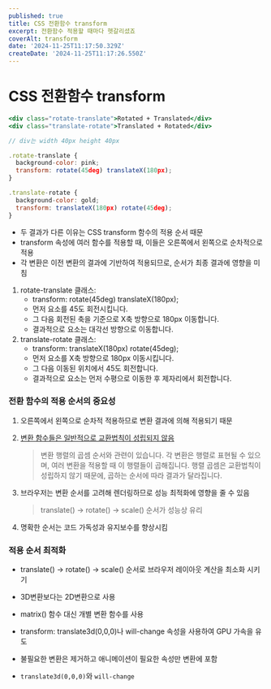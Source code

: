 ```yaml
---
published: true
title: CSS 전환함수 transform
excerpt: 전환함수 적용할 때마다 헷갈리셨죠
coverAlt: transform
date: '2024-11-25T11:17:50.329Z'
createDate: '2024-11-25T11:17:26.550Z'
---
```


# CSS 전환함수 transform

```jsx
<div class="rotate-translate">Rotated + Translated</div>
<div class="translate-rotate">Translated + Rotated</div>

// div는 width 40px height 40px

.rotate-translate {
  background-color: pink;
  transform: rotate(45deg) translateX(180px);
}

.translate-rotate {
  background-color: gold;
  transform: translateX(180px) rotate(45deg);
}
```

- 두 결과가 다른 이유는 CSS transform 함수의 적용 순서 때문
- transform 속성에 여러 함수를 적용할 때, 이들은 오른쪽에서 왼쪽으로 순차적으로 적용
- 각 변환은 이전 변환의 결과에 기반하여 적용되므로, 순서가 최종 결과에 영향을 미침

1. rotate-translate 클래스:
   - transform: rotate(45deg) translateX(180px);
   - 먼저 요소를 45도 회전시킵니다.
   - 그 다음 회전된 축을 기준으로 X축 방향으로 180px 이동합니다.
   - 결과적으로 요소는 대각선 방향으로 이동합니다.
2. translate-rotate 클래스:
   - transform: translateX(180px) rotate(45deg);
   - 먼저 요소를 X축 방향으로 180px 이동시킵니다.
   - 그 다음 이동된 위치에서 45도 회전합니다.
   - 결과적으로 요소는 먼저 수평으로 이동한 후 제자리에서 회전합니다.

### 전환 함수의 적용 순서의 중요성

1. 오른쪽에서 왼쪽으로 순차적 적용하므로 변환 결과에 의해 적용되기 때문
2. [변환 함수들은 일반적으로 교환법칙이 성립되지 않음](https://developer.mozilla.org/en-US/docs/Web/CSS/transform-function/rotate#a)

   > 변환 행렬의 곱셈 순서와 관련이 있습니다. 각 변환은 행렬로 표현될 수 있으며, 여러 변환을 적용할 때 이 행렬들이 곱해집니다. 행렬 곱셈은 교환법칙이 성립하지 않기 때문에, 곱하는 순서에 따라 결과가 달라집니다.

3. 브라우저는 변환 순서를 고려해 렌더링하므로 성능 최적화에 영향을 줄 수 있음

   > translate() -> rotate() -> scale() 순서가 성능상 유리

4. 명확한 순서는 코드 가독성과 유지보수를 향상시킴

### 적용 순서 최적화

- translate() -> rotate() -> scale() 순서로 브라우저 레이아웃 계산을 최소화 시키기
- 3D변환보다는 2D변환으로 사용
- matrix() 함수 대신 개별 변환 함수를 사용
- transform: translate3d(0,0,0)나 will-change 속성을 사용하여 GPU 가속을 유도
- 불필요한 변환은 제거하고 애니메이션이 필요한 속성만 변환에 포함

- `translate3d(0,0,0)`와 `will-change`
